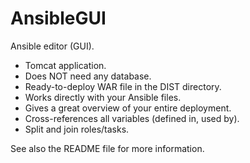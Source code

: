 AnsibleGUI
==========

Ansible editor (GUI).

- Tomcat application. 
- Does NOT need any database. 
- Ready-to-deploy WAR file in the DIST directory.
- Works directly with your Ansible files.
- Gives a great overview of your entire deployment.
- Cross-references all variables (defined in, used by).
-  Split and join roles/tasks.

See also the README file for more information.

